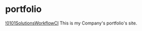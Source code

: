 # portfolio
[!0101SolutionsWorkflowCI](https://github.com/github/docs/actions/workflows/main.yml/badge.svg)
This is my Company's portfolio's site. 
